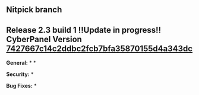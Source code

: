 Nitpick branch
------------------------------------------------------------------------------

Release 2.3 build 1 !!Update in progress!!
CyberPanel Version [7427667c14c2ddbc2fcb7bfa35870155d4a343dc](https://github.com/usmannasir/cyberpanel/commit/85596f08cfb31393d548de76d33859b9517a383a)
------------------------------------------------------------------------------

**General:**
* 
* 

**Security:**
*

**Bug Fixes:**
* 
